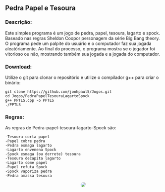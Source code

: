 ## Pedra Papel e Tesoura

### Descrição:

Este simples programa é um jogo de pedra, papel, tesoura, lagarto e spock. Baseado nas regras Sheldon Coopor personagem da série Big Bang theory.
O programa pede um palpite do usuário e o computador faz sua jogada aleatóriamente.
Ao final do processo, o programa mostra se o jogador foi vitorioso ou não, mostrando também sua jogada e a jogada do computador.

### Download:

Utilize o git para clonar o repositório e utilize o compilador g++ para criar o binário:

    git clone https://github.com/jonhpaul5/Jogos.git
    cd Jogos/PedraPapelTesouraLagartoSpock 
    g++ PPTLS.cpp -o PPTLS
    ./PPTLS

### Regras:
As regras de Pedra-papel-tesoura-lagarto-Spock são:

    -Tesoura corta papel
    -Papel cobre pedra
    -Pedra esmaga lagarto
    -Lagarto envenena Spock
    -Spock esmaga (ou derrete) tesoura
    -Tesoura decapita lagarto
    -Lagarto come papel
    -Papel refuta Spock
    -Spock vaporiza pedra
    -Pedra amassa tesoura
<div align="center">
    <img style="border-radius:50px;" src="https://suricatodigital.com/wp-content/uploads/2020/03/sheldon-cooper-em-pedra-papel-tesoura-lagarto-spock.jpg">
</.div>
